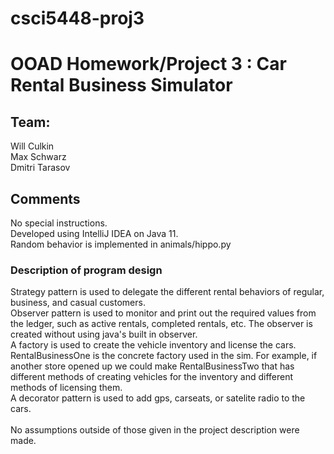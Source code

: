 # csci5448-proj3

# OOAD Homework/Project 3 : Car Rental Business Simulator
## Team:
Will Culkin<br/>
Max Schwarz<br/>
Dmitri Tarasov<br/>

## Comments
No special instructions.<br/>
Developed using IntelliJ IDEA on Java 11.<br/>
Random behavior is implemented in animals/hippo.py<br/>
### Description of program design
Strategy pattern is used to delegate the different rental behaviors of regular, business, and casual customers.<br/>
Observer pattern is used to monitor and print out the required values from the ledger, such as active rentals, completed rentals, etc. The observer is created without using java's built in observer.<br/>
A factory is used to create the vehicle inventory and license the cars. RentalBusinessOne is the concrete factory used in the sim. For example, if another store opened up we could make RentalBusinessTwo that has different methods of creating vehicles for the inventory and different methods of licensing them.<br/>
A decorator pattern is used to add gps, carseats, or satelite radio to the cars.<br/>
<br/>
No assumptions outside of those given in the project description were made.

